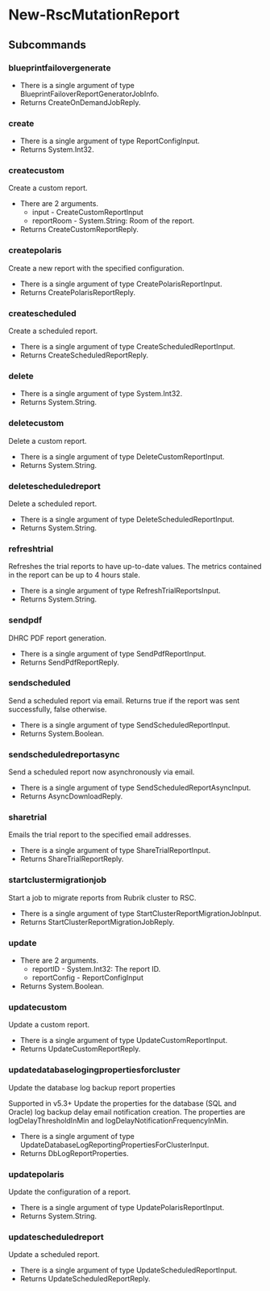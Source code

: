 # New-RscMutationReport
## Subcommands
### blueprintfailovergenerate
- There is a single argument of type BlueprintFailoverReportGeneratorJobInfo.
- Returns CreateOnDemandJobReply.
### create
- There is a single argument of type ReportConfigInput.
- Returns System.Int32.
### createcustom
Create a custom report.

- There are 2 arguments.
    - input - CreateCustomReportInput
    - reportRoom - System.String: Room of the report.
- Returns CreateCustomReportReply.
### createpolaris
Create a new report with the specified configuration.

- There is a single argument of type CreatePolarisReportInput.
- Returns CreatePolarisReportReply.
### createscheduled
Create a scheduled report.

- There is a single argument of type CreateScheduledReportInput.
- Returns CreateScheduledReportReply.
### delete
- There is a single argument of type System.Int32.
- Returns System.String.
### deletecustom
Delete a custom report.

- There is a single argument of type DeleteCustomReportInput.
- Returns System.String.
### deletescheduledreport
Delete a scheduled report.

- There is a single argument of type DeleteScheduledReportInput.
- Returns System.String.
### refreshtrial
Refreshes the trial reports to have up-to-date values. The metrics contained in the report can be up to 4 hours stale.

- There is a single argument of type RefreshTrialReportsInput.
- Returns System.String.
### sendpdf
DHRC PDF report generation.

- There is a single argument of type SendPdfReportInput.
- Returns SendPdfReportReply.
### sendscheduled
Send a scheduled report via email. Returns true if the report was sent successfully, false otherwise.

- There is a single argument of type SendScheduledReportInput.
- Returns System.Boolean.
### sendscheduledreportasync
Send a scheduled report now asynchronously via email.

- There is a single argument of type SendScheduledReportAsyncInput.
- Returns AsyncDownloadReply.
### sharetrial
Emails the trial report to the specified email addresses.

- There is a single argument of type ShareTrialReportInput.
- Returns ShareTrialReportReply.
### startclustermigrationjob
Start a job to migrate reports from Rubrik cluster to RSC.

- There is a single argument of type StartClusterReportMigrationJobInput.
- Returns StartClusterReportMigrationJobReply.
### update
- There are 2 arguments.
    - reportID - System.Int32: The report ID.
    - reportConfig - ReportConfigInput
- Returns System.Boolean.
### updatecustom
Update a custom report.

- There is a single argument of type UpdateCustomReportInput.
- Returns UpdateCustomReportReply.
### updatedatabaselogingpropertiesforcluster
Update the database log backup report properties

Supported in v5.3+
Update the properties for the database (SQL and Oracle) log backup delay email notification creation. The properties are logDelayThresholdInMin and logDelayNotificationFrequencyInMin.

- There is a single argument of type UpdateDatabaseLogReportingPropertiesForClusterInput.
- Returns DbLogReportProperties.
### updatepolaris
Update the configuration of a report.

- There is a single argument of type UpdatePolarisReportInput.
- Returns System.String.
### updatescheduledreport
Update a scheduled report.

- There is a single argument of type UpdateScheduledReportInput.
- Returns UpdateScheduledReportReply.
